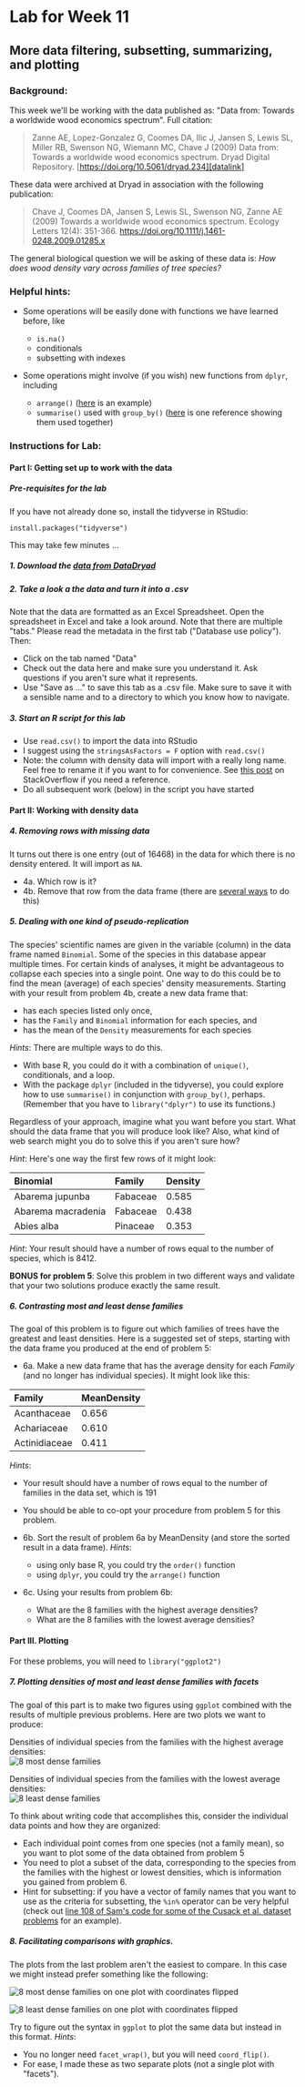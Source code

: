 # Lab for Week 11

## More data filtering, subsetting, summarizing, and plotting

### 

### Background:
This week we'll be working with the data published as: "Data from: Towards a worldwide wood economics spectrum".  Full citation:
> Zanne AE, Lopez-Gonzalez G, Coomes DA, Ilic J, Jansen S, Lewis SL, Miller RB, Swenson NG, Wiemann MC, Chave J (2009) Data from: Towards a worldwide wood economics spectrum. Dryad Digital Repository. [https://doi.org/10.5061/dryad.234][datalink]

These data were archived at Dryad in association with the following publication:
> Chave J, Coomes DA, Jansen S, Lewis SL, Swenson NG, Zanne AE (2009) Towards a worldwide wood economics spectrum. Ecology Letters 12(4): 351-366. https://doi.org/10.1111/j.1461-0248.2009.01285.x

The general biological question we will be asking of these data is: *How does wood density vary across families of tree species?*

### Helpful hints:

+ Some operations will be easily done with functions we have learned before, like
    + `is.na()`
    + conditionals
    + subsetting with indexes

+ Some operations might involve (if you wish) new functions from `dplyr`, including
    + `arrange()`  ([here](https://dplyr.tidyverse.org/reference/arrange.html) is an example)
    + `summarise()` used with `group_by()` ([here](https://dplyr.tidyverse.org/reference/summarise.html) is one reference showing them used together)


### Instructions for Lab:

#### Part I: Getting set up to work with the data

##### Pre-requisites for the lab
If you have not already done so, install the tidyverse in RStudio:
```
install.packages("tidyverse")
```
This may take  few minutes ...

##### 1. Download the [data from DataDryad][datalink] 


##### 2. Take a look a the data and turn it into a .csv
Note that the data are formatted as an Excel Spreadsheet.  Open the spreadsheet in Excel and take a look around.  Note that there are multiple "tabs."  Please read the metadata in the first tab ("Database use policy").  Then:
+ Click on the tab named "Data"
+ Check out the data here and make sure you understand it.  Ask questions if you aren't sure what it represents.
+ Use "Save as ..." to save this tab as a .csv file.  Make sure to save it with a sensible name and to a directory to which you know how to navigate.

##### 3. Start an R script for this lab
+ Use `read.csv()` to import the data into RStudio
+ I suggest using the `stringsAsFactors = F` option with `read.csv()`
+ Note: the column with density data will import with a really long name.  Feel free to rename it if you want to for convenience.  See [this post](https://stackoverflow.com/questions/7531868/how-to-rename-a-single-column-in-a-data-frame) on StackOverflow if you need a reference.
+ Do all subsequent work (below) in the script you have started

#### Part II: Working with density data

##### 4. Removing rows with missing data
It turns out there is one entry (out of 16468) in the data for which there is no density entered.  It will import as `NA`.
+ 4a. Which row is it?
+ 4b. Remove that row from the data frame (there are [several ways](https://stackoverflow.com/questions/12328056/how-do-i-delete-rows-in-a-data-frame) to do this)

##### 5. Dealing with one kind of pseudo-replication
The species' scientific names are given in the variable (column) in the data frame named `Binomial`. Some of the species in this database appear multiple times.  For certain kinds of analyses, it might be advantageous to collapse each species into a single point.  One way to do this could be to find the mean (average) of each species' density measurements. Starting with your result from problem 4b, create a new data frame that:
+ has each species listed only once,  
+ has the `Family` and `Binomial` information for each species, and  
+ has the mean of the `Density` measurements for each species

*Hints*: There are multiple ways to do this.  
+ With base R, you could do it with a combination of `unique()`, conditionals, and a loop.  
+ With the package `dplyr` (included in the tidyverse), you could explore how to use `summarise()` in conjunction with `group_by()`, perhaps. <br> (Remember that you have to `library("dplyr")` to use its functions.)  

Regardless of your approach, imagine what you want before you start.  What should the data frame that you will produce look like?  Also, what kind of web search might you do to solve this if you aren't sure how?

*Hint*: Here's one way the first few rows of it might look:

| Binomial | Family | Density |
| :--------- | :------- | :-------- |
| Abarema jupunba | Fabaceae | 0.585 |
| Abarema macradenia | Fabaceae | 0.438 |
| Abies alba | Pinaceae | 0.353 |

*Hint*: Your result should have a number of rows equal to the number of species, which is 8412.

**BONUS for problem 5**:  Solve this problem in two different ways and validate that your two solutions produce exactly the same result.

##### 6. Contrasting most and least dense families
The goal of this problem is to figure out which families of trees have the greatest and least densities.  Here is a suggested set of steps, starting with the data frame you produced at the end of problem 5:
+ 6a. Make a new data frame that has the average density for each *Family* (and no longer has individual species).  It might look like this:

| Family | MeanDensity |
| :------- | :-------- |
| Acanthaceae | 0.656 |  
| Achariaceae | 0.610 | 
| Actinidiaceae | 0.411 |

*Hints*:  
+ Your result should have a number of rows equal to the number of families in the data set, which is 191  
+ You should be able to co-opt your procedure from problem 5 for this problem. 

+ 6b. Sort the result of problem 6a by MeanDensity (and store the sorted result in a data frame).  *Hints*:  
    + using only base R, you could try the `order()` function
    + using `dplyr`, you could try the `arrange()` function
    
+ 6c.  Using your results from problem 6b: 
    + What are the 8 families with the highest average densities?  
    + What are the 8 families with the lowest average densities?

#### Part III.  Plotting

For these problems, you will need to `library("ggplot2")`

##### 7.  Plotting densities of most and least dense families with facets
The goal of this part is to make two figures using `ggplot` combined with the results of multiple previous problems.  Here are two plots we want to produce:

Densities of individual species from the families with the highest average densities:  
![8 most dense families](MostDenseFacet.png)

Densities of individual species from the families with the lowest average densities:  
![8 least dense families](LeastDenseFacet.png)

To think about writing code that accomplishes this, consider the individual data points and how they are organized:
+ Each individual point comes from one species (not a family mean), so you want to plot some of the data obtained from problem 5
+ You need to plot a subset of the data, corresponding to the species from the families with the highest or lowest densities, which is information you gained from problem 6.
+ Hint for subsetting: if you have a vector of family names that you want to use as the criteria for subsetting, the `%in%` operator can be very helpful (check out [line 108 of Sam's code for some of the Cusack et al. dataset problems](https://github.com/flaxmans/CompBio_on_git/blob/a6fbde60316c0d986fa1ec24b23402d480097855/Datasets/Cusack_et_al/FilteringAndPlottingExamples.R#L108) for an example).


##### 8.  Facilitating comparisons with graphics.
The plots from the last problem aren't the easiest to compare.  In this case we might instead prefer something like the following:

![8 most dense families on one plot with coordinates flipped](CoordFlipMostDense.png)

![8 least dense families on one plot with coordinates flipped](CoordFlipLeastDense.png)


Try to figure out the syntax in `ggplot` to plot the same data but instead in this format.  *Hints*:  
+ You no longer need `facet_wrap()`, but you will need `coord_flip()`.  
+ For ease, I made these as two separate plots (not a single plot with "facets").



[datalink]: https://doi.org/10.5061/dryad.234

